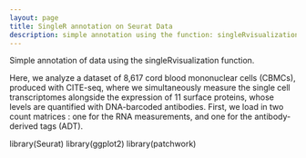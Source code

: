 ```yaml
---
layout: page
title: SingleR annotation on Seurat Data
description: simple annotation using the function: singleRvisualization() 
---
```

Simple annotation of data using the singleRvisualization function.

Here, we analyze a dataset of 8,617 cord blood mononuclear cells (CBMCs), produced with CITE-seq, where we simultaneously measure the single cell transcriptomes alongside the expression of 11 surface proteins, whose levels are quantified with DNA-barcoded antibodies. First, we load in two count matrices : one for the RNA measurements, and one for the antibody-derived tags (ADT).

  library(Seurat)
  library(ggplot2)
  library(patchwork)
